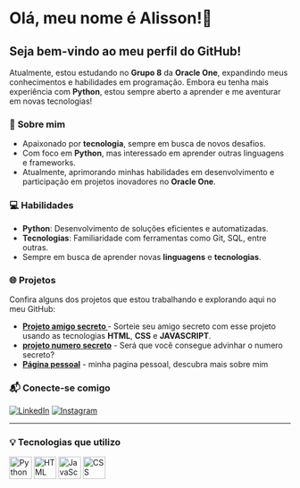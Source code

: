 # Olá, meu nome é Alisson!👋
## Seja bem-vindo ao meu perfil do **GitHub**!

Atualmente, estou estudando no **Grupo 8** da **Oracle One**, expandindo meus conhecimentos e habilidades em programação. Embora eu tenha mais experiência com **Python**, estou sempre aberto a aprender e me aventurar em novas tecnologias!

### 🚀 **Sobre mim**
- Apaixonado por **tecnologia**, sempre em busca de novos desafios.
- Com foco em **Python**, mas interessado em aprender outras linguagens e frameworks.
- Atualmente, aprimorando minhas habilidades em desenvolvimento e participação em projetos inovadores no **Oracle One**.

### 💻 **Habilidades**
- **Python**: Desenvolvimento de soluções eficientes e automatizadas.
- **Tecnologias**: Familiaridade com ferramentas como Git, SQL, entre outras.
- Sempre em busca de aprender novas **linguagens** e **tecnologias**.

### 🌐 **Projetos**
Confira alguns dos projetos que estou trabalhando e explorando aqui no meu GitHub:

- **[Projeto amigo secreto ](https://amigo-secreto-xi-sable.vercel.app/)** - Sorteie seu amigo secreto com esse projeto usando as tecnologias **HTML**, **CSS** e **JAVASCRIPT**.
- **[projeto numero secreto](https://alisson7-dev.github.io/numero-secreto/)** - Será que você consegue advinhar  o numero secreto?
- **[Página pessoal](https://alisson7-dev.github.io/portfolio/)** - minha pagina pessoal, descubra mais sobre mim

### 📬 **Conecte-se comigo**

[![LinkedIn](https://img.shields.io/badge/LinkedIn-blue?style=for-the-badge&logo=linkedin&logoColor=white)](https://www.linkedin.com/in/alisson-silva-dev) [![Instagram](https://img.shields.io/badge/Instagram-purple?style=for-the-badge&logo=instagram&logoColor=white)](https://www.instagram.com/A.lisson7)

---

### 💡 **Tecnologias que utilizo**

<img src="https://cdn.jsdelivr.net/gh/devicons/devicon@latest/icons/python/python-original.svg" alt="Python" width="40" height="40"> <img src="https://cdn.jsdelivr.net/gh/devicons/devicon@latest/icons/html5/html5-original.svg" alt="HTML" width="40" height="40">  <img src="https://cdn.jsdelivr.net/gh/devicons/devicon@latest/icons/javascript/javascript-original.svg" alt="JavaScript" width="40" height="40">  <img src="https://cdn.jsdelivr.net/gh/devicons/devicon@latest/icons/css3/css3-original.svg" alt="CSS" width="40" height="40">


